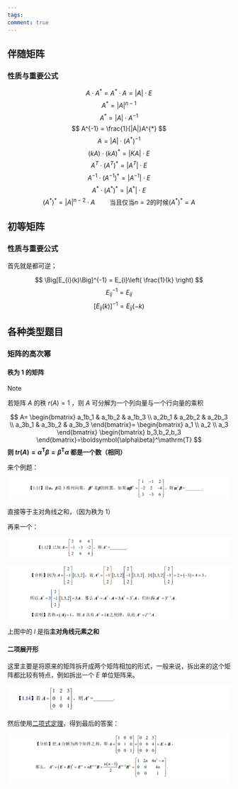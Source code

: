 ```yaml
---
tags: 
comment: true
---
```

## 伴随矩阵

### 性质与重要公式

$$
A\cdot A^{*} = A^{*}\cdot A = |A|\cdot E
$$
$$
A^{*} = |A|^{n-1}
$$
$$
A^{*} = |A|\cdot A^{-1}
$$
$$
A^{-1} = \frac{1}{|A|}A^{*}
$$
$$
A = |A|\cdot(A^{*})^{-1}
$$
$$
(kA)\cdot(kA)^{*} = |KA|\cdot E
$$
$$
A^{T}\cdot(A^{T})^{*} = |A^{T}|\cdot E
$$
$$
A^{-1}\cdot(A^{-1})^{*} = |A^{-1}|\cdot E
$$
$$
A^{*}\cdot(A^{*})^{*} = |A^{*}|\cdot E
$$
$$
(A^{*})^{*} = |A|^{n-2}\cdot A\quad\quad\text{当且仅当}n=2\text{的时候}(A^{*})^{*} =A
$$
## 初等矩阵

### 性质与重要公式

首先就是都可逆；

$$
\Big[E_{i}(k)\Big]^{-1} = E_{i}\left( \frac{1}{k} \right)
$$
$$
E_{ij}^{-1} = E_{ij}
$$
$$
\Big[E_{ij}(k)\Big]^{-1} = E_{ij}(-k)
$$
## 各种类型题目

### 矩阵的高次幂

#### 秩为 1 的矩阵

> [!note]
> 若矩阵 $A$ 的秩 $r(A) = 1$ ，则 $A$ 可分解为一个列向量与一个行向量的乘积

$$
A=
\begin{bmatrix}
a_1b_1 & a_1b_2 & a_1b_3 \\
a_2b_1 & a_2b_2 & a_2b_3 \\
a_3b_1 & a_3b_2 & a_3b_3
\end{bmatrix}=
\begin{bmatrix}
a_1 \\
a_2 \\
a_3
\end{bmatrix}
\begin{bmatrix}
b_3,b_2,b_3
\end{bmatrix}=\boldsymbol{\alpha\beta}^\mathrm{T}
$$
**则 $tr\left (A\right)=\alpha^{\mathrm{T}}\beta=\beta^{\mathrm{T}}\alpha$ 都是一个数（相同）**

来个例题：

![](imgs/Pasted%20image%2020250325085721.png)

直接等于主对角线之和，（因为秩为 1）

再来一个：

![](imgs/Pasted%20image%2020250325085756.png)

![](imgs/Pasted%20image%2020250325091325.png)

上图中的 $l$ 是指**主对角线元素之和**

#### 二项展开形

这里主要是将原来的矩阵拆开成两个矩阵相加的形式，一般来说，拆出来的这个矩阵都比较有特点，例如拆出一个 $E$ 单位矩阵来。

![](imgs/Pasted%20image%2020250325091549.png)

然后使用[二项式定理](二项式定理.md)，得到最后的答案：

![](imgs/Pasted%20image%2020250325091608.png)